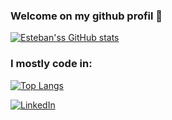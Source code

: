 ### Welcome on my github profil 👋

[![Esteban'ss GitHub stats](https://github-readme-stats.vercel.app/api?username=estebanbecker&theme=dark&count_private=true)](https://github.com/estebanbecker)

### I mostly code in:

[![Top Langs](https://github-readme-stats.vercel.app/api/top-langs/?username=estebanbecker&theme=dark&layout=compact&langs_count=8)](https://github.com/estebanbecker)

[![LinkedIn](https://img.shields.io/badge/Esteban_Becker-0077B5?style=for-the-badge&logo=linkedin&logoColor=white)](https://linkedin.beckeresteban.eu)

